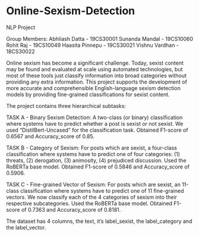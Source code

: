 # Online-Sexism-Detection
NLP Project

Group Members:
Abhliash Datta - 19CS30001
Sunanda Mandal - 19CS10060
Rohit Raj - 19CS10049
Haasita Pinnepu - 19CS30021
Vishnu Vardhan - 18CS30022

Online sexism has become a significant challenge. Today, sexist content may be found and evaluated at scale using automated technologies, but most of these tools just classify information into broad categories without providing any extra information. This project supports the development of more accurate and comprehensible English-language sexism detection models by providing fine-grained classifications for sexist content.

The project contains three hierarchical subtasks:

TASK A - Binary Sexism Detection: A two-class (or binary) classification where systems have to predict whether a post is sexist or not sexist. We used “DistilBert-Uncased” for the classification task. Obtained F1-score of 0.6567 and Accuracy_score of 0.85.

TASK B - Category of Sexism: For posts which are sexist, a four-class classification where systems have to predict one of four categories: (1) threats, (2)  derogation, (3) animosity, (4) prejudiced discussion. Used the RoBERTa base model. Obtained F1-score of 0.5846 and Accuracy_score of 0.5906.

TASK C - Fine-grained Vector of Sexism: For posts which are sexist, an 11-class classification where systems have to predict one of 11 fine-grained vectors. We now classify each of the 4 categories of sexism into their respective subcategories. Used the RoBERTa base model. Obtained F1-score of 0.7363 and Accuracy_score of 0.8181.


The dataset has 4 columns, the text, it’s label_sexist, the label_category and the label_vector.

